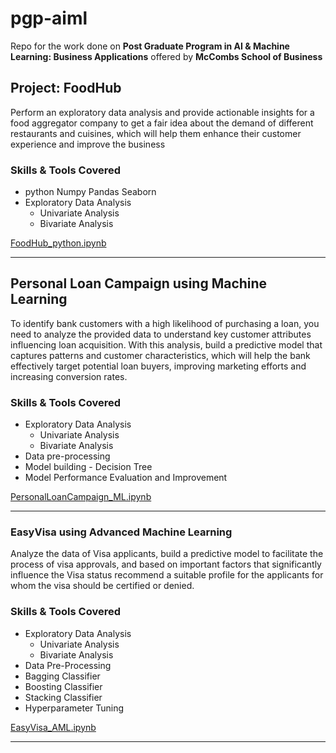 # pgp-aiml
Repo for the work done on **Post Graduate Program in AI &amp; Machine Learning: Business Applications** offered by **McCombs School of Business**

## Project: FoodHub
Perform an exploratory data analysis and provide actionable insights for a food aggregator company to get a fair idea about the demand of different restaurants and cuisines, which will help them enhance their customer experience and improve the business
### Skills & Tools Covered
- python  Numpy  Pandas  Seaborn
- Exploratory Data Analysis
  - Univariate Analysis 
  - Bivariate Analysis
  
[FoodHub_python.ipynb](projects/FoodHub_python.ipynb)

----------
## Personal Loan Campaign using Machine Learning
To identify bank customers with a high likelihood of purchasing a loan, you need to analyze the provided data to understand key customer attributes influencing loan acquisition. With this analysis, build a predictive model that captures patterns and customer characteristics, which will help the bank effectively target potential loan buyers, improving marketing efforts and increasing conversion rates.

### Skills & Tools Covered
- Exploratory Data Analysis
  - Univariate Analysis
  - Bivariate Analysis
- Data pre-processing
- Model building - Decision Tree
- Model Performance Evaluation and Improvement

[PersonalLoanCampaign_ML.ipynb](projects/PersonalLoanCampaign_ML.ipynb)

-------
### EasyVisa using Advanced Machine Learning
Analyze the data of Visa applicants, build a predictive model to facilitate the process of visa approvals, and based on important factors that significantly influence the Visa status recommend a suitable profile for the applicants for whom the visa should be certified or denied.

### Skills & Tools Covered
- Exploratory Data Analysis
  - Univariate Analysis
  - Bivariate Analysis
- Data Pre-Processing
- Bagging Classifier
- Boosting Classifier
- Stacking Classifier
- Hyperparameter Tuning

[EasyVisa_AML.ipynb](projects/EasyVisa_AML.ipynb)

-------
